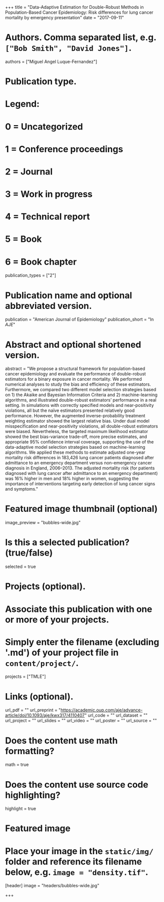 +++
title = "Data-Adaptive Estimation for Double-Robust Methods in Population-Based Cancer Epidemiology: Risk differences for lung cancer mortality by emergency presentation"
date = "2017-09-11"

# Authors. Comma separated list, e.g. `["Bob Smith", "David Jones"]`.
authors = ["Miguel Angel Luque-Fernandez"]

# Publication type.
# Legend:
# 0 = Uncategorized
# 1 = Conference proceedings
# 2 = Journal
# 3 = Work in progress
# 4 = Technical report
# 5 = Book
# 6 = Book chapter
publication_types = ["2"]

# Publication name and optional abbreviated version.
publication = "American Journal of Epidemiology"
publication_short = "In *AJE*"

# Abstract and optional shortened version.
abstract = "We propose a structural framework for population-based cancer epidemiology and evaluate the performance of double-robust estimators for a binary exposure in cancer mortality. We performed numerical analyses to study the bias and efficiency of these estimators. Furthermore, we compared two different model selection strategies based on 1) the Akaike and Bayesian Information Criteria and 2) machine-learning algorithms, and illustrated double-robust estimators’ performance in a real setting. In simulations with correctly specified models and near-positivity violations, all but the naïve estimators presented relatively good performance. However, the augmented inverse-probability treatment weighting estimator showed the largest relative bias. Under dual model misspecification and near-positivity violations, all double-robust estimators were biased. Nevertheless, the targeted maximum likelihood estimator showed the best bias-variance trade-off, more precise estimates, and appropriate 95% confidence interval coverage, supporting the use of the data-adaptive model selection strategies based on machine-learning algorithms. We applied these methods to estimate adjusted one-year mortality risk differences in 183,426 lung cancer patients diagnosed after admittance to an emergency department versus non-emergency cancer diagnosis in England, 2006–2013. The adjusted mortality risk (for patients diagnosed with lung cancer after admittance to an emergency department) was 16% higher in men and 18% higher in women, suggesting the importance of interventions targeting early detection of lung cancer signs and symptoms."

# Featured image thumbnail (optional)
image_preview = "bubbles-wide.jpg"

# Is this a selected publication? (true/false)
selected = true

# Projects (optional).
#   Associate this publication with one or more of your projects.
#   Simply enter the filename (excluding '.md') of your project file in `content/project/`.
projects = ["TMLE"]

# Links (optional).
url_pdf = ""
url_preprint = "https://academic.oup.com/aje/advance-article/doi/10.1093/aje/kwx317/4110407"
url_code = ""
url_dataset = ""
url_project = ""
url_slides = ""
url_video = ""
url_poster = ""
url_source = ""

# Does the content use math formatting?
math = true

# Does the content use source code highlighting?
highlight = true

# Featured image
# Place your image in the `static/img/` folder and reference its filename below, e.g. `image = "density.tif"`.
[header]
image = "headers/bubbles-wide.jpg"

+++

